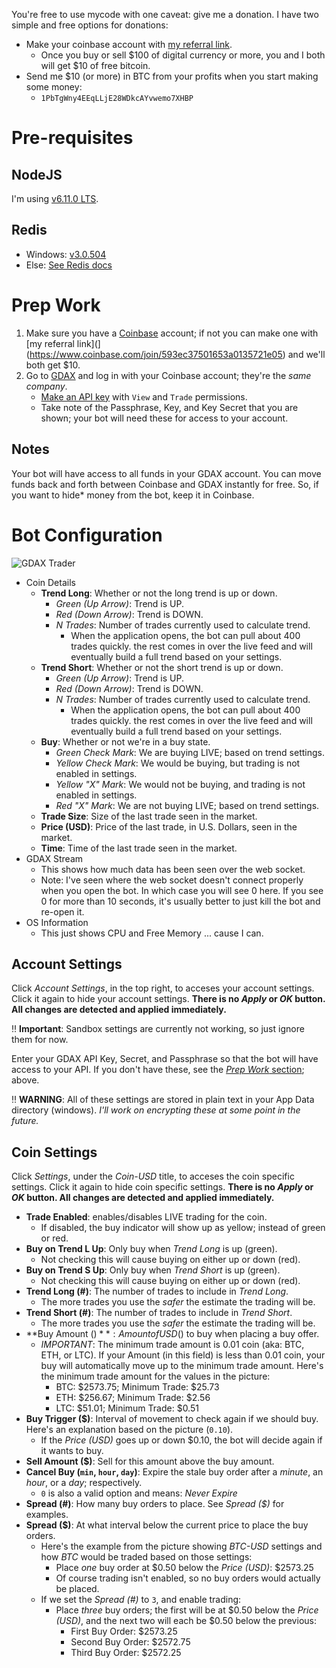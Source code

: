 You're free to use mycode with one caveat: give me a donation. I have two simple and free options for donations:

- Make your coinbase account with [my referral link](https://www.coinbase.com/join/593ec37501653a0135721e05).
    +  Once you buy or sell $100 of digital currency or more, you and I both will get $10 of free bitcoin.
- Send me $10 (or more) in BTC from your profits when you start making some money:
    + `1PbTgWny4EEqLLjE28WDkcAYvwemo7XHBP`

# Pre-requisites

## NodeJS

I'm using [v6.11.0 LTS](https://nodejs.org/en/).

## Redis

- Windows: [v3.0.504](https://github.com/MSOpenTech/redis/releases/tag/win-3.0.504)
- Else: [See Redis docs](https://redis.io/download#installation)

# Prep Work

1. Make sure you have a [Coinbase](https://coinbase.com) account; if not you can make one with [my referral link](](https://www.coinbase.com/join/593ec37501653a0135721e05) and we'll both get $10.
1. Go to [GDAX](https://gdax.com) and log in with your Coinbase account; they're the *same company*.
    - [Make an API key](https://www.gdax.com/settings/api) with `View` and `Trade` permissions.
    - Take note of the Passphrase, Key, and Key Secret that you are shown; your bot will need these for access to your account.

## Notes

Your bot will have access to all funds in your GDAX account. You can move funds back and forth between Coinbase and GDAX instantly for free. So, if you want to hide* money from the bot, keep it in Coinbase.

# Bot Configuration

![GDAX Trader](http://static.vertigion.com/images/GDAX/GDAX-Trader.png)

- Coin Details
    + **Trend Long**: Whether or not the long trend is up or down.
        * *Green (Up Arrow)*: Trend is UP.
        * *Red (Down Arrow)*: Trend is DOWN.
        * *N Trades*: Number of trades currently used to calculate trend.
            - When the application opens, the bot can pull about 400 trades quickly. the rest comes in over the live feed and will eventually build a full trend based on your settings.
    + **Trend Short**: Whether or not the short trend is up or down.
        * *Green (Up Arrow)*: Trend is UP.
        * *Red (Down Arrow)*: Trend is DOWN.
        * *N Trades*: Number of trades currently used to calculate trend.
            - When the application opens, the bot can pull about 400 trades quickly. the rest comes in over the live feed and will eventually build a full trend based on your settings.
    + **Buy**: Whether or not we're in a buy state.
        * *Green Check Mark*: We are buying LIVE; based on trend settings.
        * *Yellow Check Mark*: We would be buying, but trading is not enabled in settings.
        * *Yellow "X" Mark*: We would not be buying, and trading is not enabled in settings.
        * *Red "X" Mark*: We are not buying LIVE; based on trend settings.
    + **Trade Size**: Size of the last trade seen in the market.
    + **Price (USD)**: Price of the last trade, in U.S. Dollars, seen in the market.
    + **Time**: Time of the last trade seen in the market.
- GDAX Stream
    + This shows how much data has been seen over the web socket.
    + Note: I've seen where the web socket doesn't connect properly when you open the bot. In which case you will see 0 here. If you see 0 for more than 10 seconds, it's usually better to just kill the bot and re-open it.
- OS Information
    + This just shows CPU and Free Memory ... cause I can.

## Account Settings

Click *Account Settings*, in the top right, to acceses your account settings. Click it again to hide your account settings. **There is no *Apply* or *OK* button. All changes are detected and applied immediately.**

:bangbang: **Important**: Sandbox settings are currently not working, so just ignore them for now.

Enter your GDAX API Key, Secret, and Passphrase so that the bot will have access to your API. If you don't have these, see the [*Prep Work* section](#prep-work); above.

:bangbang: **WARNING**: All of these settings are stored in plain text in your App Data directory (windows). *I'll work on encrypting these at some point in the future.*

## Coin Settings

Click *Settings*, under the *Coin-USD* title, to acceses the coin specific settings. Click it again to hide coin specific settings. **There is no *Apply* or *OK* button. All changes are detected and applied immediately.**

- **Trade Enabled**: enables/disables LIVE trading for the coin.
    + If disabled, the buy indicator will show up as yellow; instead of green or red.
- **Buy on Trend L Up**: Only buy when *Trend Long* is up (green).
    + Not checking this will cause buying on either up or down (red).
- **Buy on Trend S Up**: Only buy when *Trend Short* is up (green).
    + Not checking this will cause buying on either up or down (red).
- **Trend Long (#)**: The number of trades to include in *Trend Long*.
    + The more trades you use the *safer* the estimate the trading will be.
- **Trend Short (#)**: The number of trades to include in *Trend Short*.
    + The more trades you use the *safer* the estimate the trading will be.
- **Buy Amount ($)**: Amount of USD ($) to buy when placing a buy offer.
    + *IMPORTANT*: The minimum trade amount is 0.01 coin (aka: BTC, ETH, or LTC). If your Amount (in this field) is less than 0.01 coin, your buy will automatically move up to the minimum trade amount. Here's the minimum trade amount for the values in the picture:
        * BTC: $2573.75; Minimum Trade: $25.73
        * ETH: $256.67; Minimum Trade: $2.56
        * LTC: $51.01; Minimum Trade: $0.51
- **Buy Trigger ($)**: Interval of movement to check again if we should buy. Here's an explanation based on the picture (`0.10`).
    + If the *Price (USD)* goes up or down $0.10, the bot will decide again if it wants to buy.
- **Sell Amount ($)**: Sell for this amount above the buy amount.
- **Cancel Buy (`min`, `hour`, `day`)**: Expire the stale buy order after a *minute*, an *hour*, or a *day*; respectively.
    + `0` is also a valid option and means: *Never Expire*
- **Spread (#)**: How many buy orders to place. See *Spread ($)* for examples.
- **Spread ($)**: At what interval below the current price to place the buy orders.
    + Here's the example from the picture showing *BTC-USD* settings and how *BTC* would be traded based on those settings:
        * Place *one* buy order at $0.50 below the *Price (USD)*: $2573.25
        * Of course trading isn't enabled, so no buy orders would actually be placed.
    + If we set the *Spread (#)* to `3`, and enable trading:
        * Place *three* buy orders; the first will be at $0.50 below the *Price (USD)*, and the next two will each be $0.50 below the previous:
            - First Buy Order: $2573.25
            - Second Buy Order: $2572.75
            - Third Buy Order: $2572.25